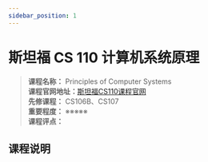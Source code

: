```yaml
---
sidebar_position: 1
---
```


# 斯坦福 CS 110 计算机系统原理







>**课程名称：** Principles of Computer Systems    
**课程官网地址：**[斯坦福CS110课程官网](http://web.stanford.edu/class/cs110/)  
**先修课程：** CS106B、CS107  
**重要程度：** ※※※※※  
**课程评点：** 

## 课程说明


<Comment></Comment>
